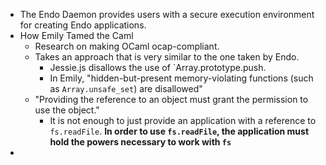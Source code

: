 - The Endo Daemon provides users with a secure execution environment for creating Endo applications.
- How Emily Tamed the Caml
	- Research on making OCaml ocap-compliant.
	- Takes an approach that is very similar to the one taken by Endo.
		- Jessie.js disallows the use of `Array.prototype.push.
		- In Emily, "hidden-but-present memory-violating functions (such as `Array.unsafe_set`) are disallowed"
	- "Providing the reference to an object must grant the permission to use the object."
		- It is not enough to just provide an application with a reference to `fs.readFile`. **In order to use `fs.readFile`, the application must hold the powers necessary to work with `fs`**
-